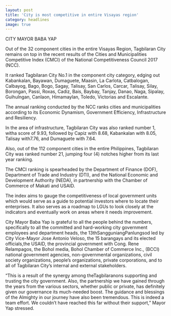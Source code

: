```yaml
---
layout: post
title: 'City is most competitive in entire Visayas region'
category: headlines
image: true
---
```


CITY MAYOR BABA YAP
	
Out of the 32 component cities in the entire Visayas Region, Tagbilaran City remains on top in the recent results of the Cities and Municipalities Competitive Index (CMCI) of the National Competitiveness Council 2017 (NCC).

It ranked Tagbilaran City No.1 in the component city category, edging out Kabankalan, Bayawan, Dumaguete, Maasin, La Carlota, Catbalogan, Calbayog, Bago, Bogo, Sagay, Talisay, San Carlos, Carcar, Talisay, Silay, Borongan, Passi, Roxas, Cadiz, Bais, Baybay, Tanjay, Danao, Naga, Sipalay, Guihulngan, Canlaon, Himamaylan, Toledo, Victorias and Escalante. 

The annual ranking conducted by the NCC ranks cities and municipalities according to its Economic Dynamism, Government Efficiency, Infrastructure and Resiliency. 

In the area of infrastructure, Tagbilaran City was also ranked number 1, witha score of 9.93, followed by Capiz with 8.68, Kabankalan with 8.05, Talisay with7.76, and Dumaguete with 7.64.

Also, out of the 112 component cities in the entire Philippines, Tagbilaran City was ranked number 21, jumping four (4) notches higher from its last year ranking. 

The CMCI ranking is spearheaded by the Department of Finance (DOF), Department of Trade and Industry (DTI), and the National Economic and Development Authority (NEDA), in partnership with the Chamber of Commerce of Makati and USAID. 

The index aims to gauge the competitiveness of local government units which would serve as a guide to potential investors where to locate their enterprises. It also serves as a roadmap to LGUs to look closely at the indicators and eventually work on areas where it needs improvement. 

City Mayor Baba Yap is grateful to all the people behind the numbers, specifically to all the committed and hard-working city government employees and department heads, the 13thSangguniangPanlungsod led by City Vice-Mayor Jose Antonio Veloso, the 15 barangays and its elected officials,the USAID, the provincial government with Cong. Rene Relampagos, the Bohol media, Bohol Chamber of Commerce Inc., (BCCI) national government agencies, non-governmental organizations, civil society organizations, people’s organizations, private corporations, and to all of Tagbilaran City’s internal and external stakeholders. 

“This is a result of the synergy among theTagbilaranons supporting and trusting the city government. Also, the partnership we have gained through the years from the various sectors, whether public or private, has definitely given our governance its much-needed boost. The guidance and blessings of the Almighty in our journey have also been tremendous. This is indeed a team effort. We couldn’t have reached this far without their support,” Mayor Yap stressed. 

